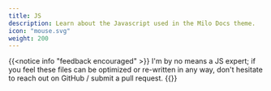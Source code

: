```yaml
---
title: JS
description: Learn about the Javascript used in the Milo Docs theme.
icon: "mouse.svg"
weight: 200
---
```

{{<notice info "feedback encouraged" >}}
I'm by no means a JS expert; if you feel these files can be optimized or re-written in any way, don't hesitate to reach out on GitHub / submit a pull request.
{{</notice>}}